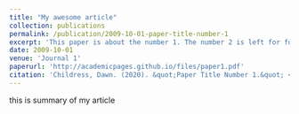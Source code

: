 ```yaml
---
title: "My awesome article"
collection: publications
permalink: /publication/2009-10-01-paper-title-number-1
excerpt: 'This paper is about the number 1. The number 2 is left for future work.'
date: 2009-10-01
venue: 'Journal 1'
paperurl: 'http://academicpages.github.io/files/paper1.pdf'
citation: 'Childress, Dawn. (2020). &quot;Paper Title Number 1.&quot; <i>Journal 1</i>. 1(1).'
---
```


this is summary of my article

